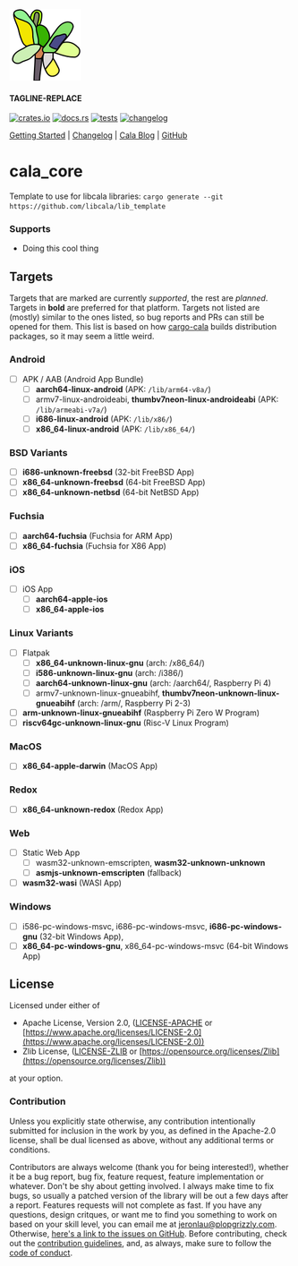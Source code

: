 ![cala_core logo](https://github.com/libcala/cala_core/blob/master/res/logo.svg)
#### TAGLINE-REPLACE
[![crates.io](https://img.shields.io/crates/v/cala_core.svg)](https://crates.io/crates/cala_core)
[![docs.rs](https://docs.rs/cala_core/badge.svg)](https://docs.rs/cala_core)
[![tests](https://github.com/libcala/cala_core/workflows/tests/badge.svg)](https://github.com/libcala/cala_core/actions?query=workflow%3Atests)
[![changelog](https://img.shields.io/badge/changelog-green.svg)]()

[Getting Started](https://docs.rs/cala_core#getting-started) |
[Changelog](https://github.com/libcala/cala_core/blob/master/CHANGELOG.md) |
[Cala Blog](https://libcala.github.io#blog) |
[GitHub](https://github.com/libcala/cala_core)

# cala_core
Template to use for libcala libraries: `cargo generate --git https://github.com/libcala/lib_template`

### Supports
 - Doing this cool thing

## Targets
Targets that are marked are currently *supported*, the rest are *planned*.
Targets in **bold** are preferred for that platform.  Targets not listed are
(mostly) similar to the ones listed, so bug reports and PRs can still be opened
for them.  This list is based on how
[cargo-cala](https://github.com/libcala/cargo-cala) builds distribution
packages, so it may seem a little weird.

### Android
 - [ ] APK / AAB (Android App Bundle)
   - [ ] **aarch64-linux-android** (APK: `/lib/arm64-v8a/`)
   - [ ] armv7-linux-androideabi, **thumbv7neon-linux-androideabi** (APK:
     `/lib/armeabi-v7a/`)
   - [ ] **i686-linux-android** (APK: `/lib/x86/`)
   - [ ] **x86_64-linux-android** (APK: `/lib/x86_64/`)

### BSD Variants
 - [ ] **i686-unknown-freebsd** (32-bit FreeBSD App)
 - [ ] **x86_64-unknown-freebsd** (64-bit FreeBSD App)
 - [ ] **x86_64-unknown-netbsd** (64-bit NetBSD App)

### Fuchsia
 - [ ] **aarch64-fuchsia** (Fuchsia for ARM App)
 - [ ] **x86_64-fuchsia** (Fuchsia for X86 App)

### iOS
 - [ ] iOS App
   - [ ] **aarch64-apple-ios**
   - [ ] **x86_64-apple-ios**

### Linux Variants
 - [ ] Flatpak
   - [ ] **x86_64-unknown-linux-gnu** (arch: /x86_64/)
   - [ ] **i586-unknown-linux-gnu** (arch: /i386/)
   - [ ] **aarch64-unknown-linux-gnu** (arch: /aarch64/, Raspberry Pi 4)
   - [ ] armv7-unknown-linux-gnueabihf, **thumbv7neon-unknown-linux-gnueabihf**
     (arch: /arm/, Raspberry Pi 2-3)
 - [ ] **arm-unknown-linux-gnueabihf** (Raspberry Pi Zero W Program)
 - [ ] **riscv64gc-unknown-linux-gnu** (Risc-V Linux Program)

### MacOS
 - [ ] **x86_64-apple-darwin** (MacOS App)

### Redox
 - [ ] **x86_64-unknown-redox** (Redox App)

### Web
 - [ ] Static Web App
   - [ ] wasm32-unknown-emscripten, **wasm32-unknown-unknown**
   - [ ] **asmjs-unknown-emscripten** (fallback)
 - [ ] **wasm32-wasi** (WASI App)

### Windows
 - [ ] i586-pc-windows-msvc, i686-pc-windows-msvc, **i686-pc-windows-gnu**
   (32-bit Windows App),
 - [ ] **x86_64-pc-windows-gnu**, x86\_64-pc-windows-msvc (64-bit Windows App)

## License
Licensed under either of
 - Apache License, Version 2.0,
   ([LICENSE-APACHE](https://github.com/libcala/cala_core/blob/master/LICENSE-APACHE) or
   [https://www.apache.org/licenses/LICENSE-2.0](https://www.apache.org/licenses/LICENSE-2.0))
 - Zlib License,
   ([LICENSE-ZLIB](https://github.com/libcala/cala_core/blob/master/LICENSE-ZLIB) or
   [https://opensource.org/licenses/Zlib](https://opensource.org/licenses/Zlib))

at your option.

### Contribution
Unless you explicitly state otherwise, any contribution intentionally submitted
for inclusion in the work by you, as defined in the Apache-2.0 license, shall be
dual licensed as above, without any additional terms or conditions.

Contributors are always welcome (thank you for being interested!), whether it
be a bug report, bug fix, feature request, feature implementation or whatever.
Don't be shy about getting involved.  I always make time to fix bugs, so usually
a patched version of the library will be out a few days after a report.
Features requests will not complete as fast.  If you have any questions, design
critques, or want me to find you something to work on based on your skill level,
you can email me at [jeronlau@plopgrizzly.com](mailto:jeronlau@plopgrizzly.com).
Otherwise,
[here's a link to the issues on GitHub](https://github.com/libcala/cala_core/issues).
Before contributing, check out the
[contribution guidelines](https://github.com/libcala/cala_core/blob/master/CONTRIBUTING.md),
and, as always, make sure to follow the
[code of conduct](https://github.com/libcala/cala_core/blob/master/CODE_OF_CONDUCT.md).
